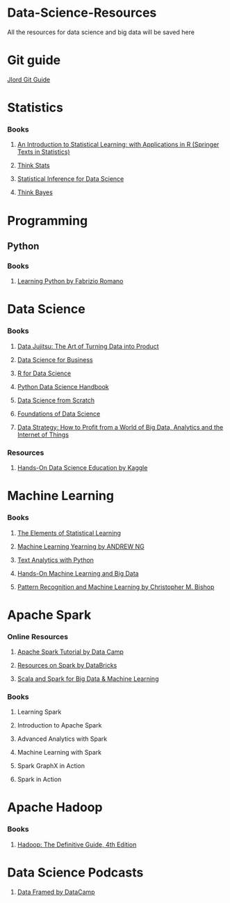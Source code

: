 # Data-Science-Resources
All the resources for data science and big data will be saved here

# Git guide
[Jlord Git Guide](http://jlord.us/git-it/index.html)

# Statistics

### Books

1. [An Introduction to Statistical Learning: with Applications in R (Springer Texts in Statistics)](https://www.amazon.com/Introduction-Statistical-Learning-Applications-Statistics/dp/1461471370/ref=sr_1_1_sspa?ie=UTF8&qid=1518481605&sr=8-1-spons&keywords=introduction+to+statistics+by+gareth&psc=1)

2. [Think Stats](http://www.greenteapress.com/thinkstats/)

3. [Statistical Inference for Data Science](https://leanpub.com/LittleInferenceBook)

4. [Think Bayes](http://greenteapress.com/wp/think-bayes/)

# Programming

## Python

### Books

1. [Learning Python by Fabrizio Romano](https://www.amazon.com/Learning-Python-Fabrizio-Romano/dp/1783551712)

# Data Science

### Books

1. [Data Jujitsu: The Art of Turning Data into Product](http://www.oreilly.com/data/free/data-jujitsu.csp)

2. [Data Science for Business](http://iiseb.knu.ac.kr/Lecture/2017/BA/dsb.pdf)

3. [R for Data Science](http://r4ds.had.co.nz/)

4. [Python Data Science Handbook](https://jakevdp.github.io/PythonDataScienceHandbook/)

5. [Data Science from Scratch](http://shop.oreilly.com/product/0636920033400.do)

6. [Foundations of Data Science](https://www.cs.cornell.edu/jeh/book2016June9.pdf)

7. [Data Strategy: How to Profit from a World of Big Data, Analytics and the Internet of Things](https://www.amazon.com/Data-Strategy-Profit-Analytics-Internet/dp/074947985X)

### Resources

1. [Hands-On Data Science Education by Kaggle](https://www.kaggle.com/learn/overview)

# Machine Learning

### Books

1. [The Elements of Statistical Learning](https://web.stanford.edu/~hastie/ElemStatLearn/)

2. [Machine Learning Yearning by ANDREW NG](http://www.mlyearning.org/)

3. [Text Analytics with Python](https://github.com/dipanjanS/text-analytics-with-python)

4. [Hands-On Machine Learning and Big Data](http://www.kareemalkaseer.com/books/ml)

5. [Pattern Recognition and Machine Learning by Christopher M. Bishop](http://users.isr.ist.utl.pt/~wurmd/Livros/school/Bishop%20-%20Pattern%20Recognition%20And%20Machine%20Learning%20-%20Springer%20%202006.pdf)

# Apache Spark

### Online Resources

1. [Apache Spark Tutorial by Data Camp](https://www.datacamp.com/community/tutorials/apache-spark-tutorial-machine-learning)

2. [Resources on Spark by DataBricks](https://sparkhub.databricks.com/resources/)

3. [Scala and Spark for Big Data & Machine Learning](https://www.udemy.com/scala-and-spark-for-big-data-and-machine-learning/learn/v4/overview)

### Books

1. Learning Spark

2. Introduction to Apache Spark

3. Advanced Analytics with Spark

4. Machine Learning with Spark

5. Spark GraphX in Action

6. Spark in Action

# Apache Hadoop

### Books

1. [Hadoop: The Definitive Guide, 4th Edition](http://shop.oreilly.com/product/0636920033448.do)

# Data Science Podcasts

1. [Data Framed by DataCamp](https://soundcloud.com/dataframed)
